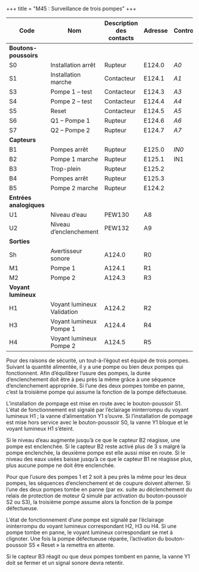 +++
title = "M45 : Surveillance de trois pompes"
+++

Code|Nom|Description des contacts|Adresse|Controllino
|---|---|---|---|---|
|**Boutons-poussoirs**|||
S0|Installation arrêt|Rupteur|E124.0|*A0*
S1|Installation marche|Contacteur|E124.1|*A1*
S3|Pompe 1 – test|Contacteur|E124.3|*A3*
S4|Pompe 2 – test|Contacteur|E124.4|*A4*
S5|Reset|Contacteur|E124.5|*A5*
S6|Q1 – Pompe 1|Rupteur|E124.6|*A6*
S7|Q2 – Pompe 2|Rupteur|E124.7|*A7*
|**Capteurs**|||
B1|Pompes arrêt|Rupteur|E125.0|*IN0*
B2|Pompe 1 marche|Rupteur|E125.1|IN1
B3|Trop-plein|Rupteur|E125.2
B4|Pompes arrêt|Rupteur|E125.3
B5|Pompe 2 marche|Rupteur|E124.2
|**Entrées analogiques**|||
U1|Niveau d’eau|PEW130|A8
U2|Niveau d’enclenchement|PEW132|A9
|**Sorties**|||
Sh|Avertisseur sonore|A124.0|R0
M1|Pompe 1|A124.1|R1
M2|Pompe 2|A124.3|R3
|**Voyant lumineux**|||
H1|Voyant lumineux Validation|A124.2|R2
H3|Voyant lumineux Pompe 1|A124.4|R4
H4|Voyant lumineux Pompe 2|A124.5|R5

Pour des raisons de sécurité, un tout-à-l’égout est équipé de trois pompes. Suivant la quantité alimentée, il y a une pompe ou bien deux pompes qui fonctionnent. Afin d’équilibrer l’usure des pompes, la durée d’enclenchement doit être à peu près la même grâce à une séquence d’enclenchement appropriée. Si l’une des deux pompes tombe en panne, c’est la troisième pompe qui assume la fonction de la pompe défectueuse.

L’installation de pompage est mise en route avec le bouton-poussoir S1. L’état de fonctionnement est signalé par l’éclairage ininterrompu du voyant lumineux H1 ; la vanne d’alimentation Y1 s’ouvre. Si l’installation de pompage est mise hors service avec le bouton-poussoir S0, la vanne Y1 bloque et le voyant lumineux H1 s’éteint.

Si le niveau d’eau augmente jusqu’à ce que le capteur B2 réagisse, une pompe est enclenchée. Si le capteur B2 reste activé plus de 3 s malgré la pompe enclenchée, la deuxième pompe est elle aussi mise en route. Si le niveau des eaux usées baisse jusqu’à ce que le capteur B1 ne réagisse plus, plus aucune pompe ne doit être enclenchée.

Pour que l’usure des pompes 1 et 2 soit à peu près la même pour les deux pompes, les séquences d’enclenchement et de coupure doivent alterner. Si l’une des deux pompes tombe en panne (par ex. suite au déclenchement du relais de protection de moteur Q simulé par activation du bouton-poussoir S2 ou S3), la troisième pompe assume alors la fonction de la pompe défectueuse.

L’état de fonctionnement d’une pompe est signalé par l’éclairage ininterrompu du voyant lumineux correspondant H2, H3 ou H4. Si une pompe tombe en panne, le voyant lumineux correspondant se met à clignoter. Une fois la pompe défectueuse réparée, l’activation du bouton-poussoir S5 « Reset » la remettra en attente.

Si le capteur B3 réagit ou que deux pompes tombent en panne, la vanne Y1 doit se fermer et un signal
sonore devra retentir.

